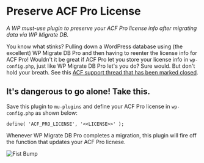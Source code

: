 # Preserve ACF Pro License

*A WP must-use plugin to preserve your ACF Pro license info after migrating data via WP Migrate DB.*

You know what stinks? Pulling down a WordPress database using (the excellent) WP Migrate DB Pro and then having to reenter the license info for ACF Pro! Wouldn't it be great if ACF Pro let you store your license info in `wp-config.php`, just like WP Migrate DB Pro let's you do? Sure would. But don't hold your breath. See this [ACF support thread that has been marked closed](https://support.advancedcustomfields.com/forums/topic/pro-license-key-in-config/).

## It's dangerous to go alone! Take this.

Save this plugin to `mu-plugins` and define your ACF Pro license in `wp-config.php` as shown below:

~~~
define( 'ACF_PRO_LICENSE', '<<LICENSE>>' );
~~~

Whenever WP Migrate DB Pro completes a migration, this plugin will fire off the function that updates your ACF Pro licnese.

![Fist Bump](http://i3.kym-cdn.com/photos/images/original/000/357/107/14b.gif "Fist bump")
